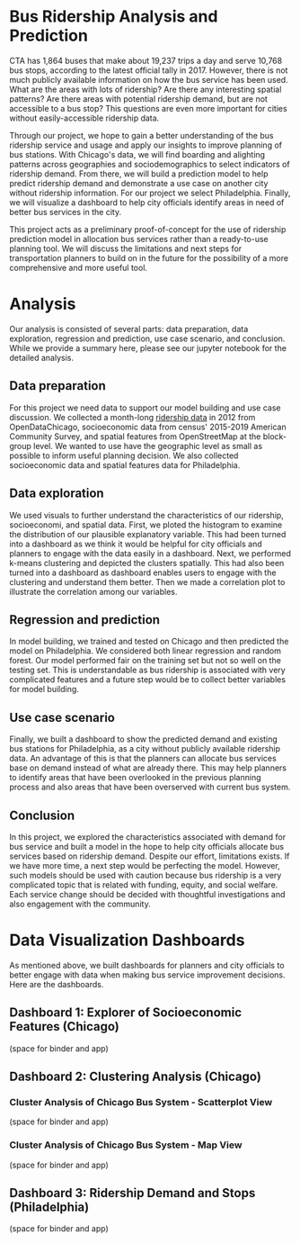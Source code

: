 # Bus Ridership Analysis and Prediction

CTA has 1,864 buses that make about 19,237 trips a day and serve 10,768 bus stops, according to the latest official tally in 2017. However, there is not much publicly available information on how the bus service has been used. What are the areas with lots of ridership? Are there any interesting spatial patterns? Are there areas with potential ridership demand, but are not accessible to a bus stop? This questions are even more important for cities without easily-accessible ridership data.

Through our project, we hope to gain a better understanding of the bus ridership service and usage and apply our insights to improve planning of bus stations. With Chicago's data, we will find boarding and alighting patterns across geographies and sociodemographics to select indicators of ridership demand. From there, we will build a prediction model to help predict ridership demand and demonstrate a use case on another city without ridership information. For our project we select Philadelphia. Finally, we will visualize a dashboard to help city officials identify areas in need of better bus services in the city.

This project acts as a preliminary proof-of-concept for the use of ridership prediction model in allocation bus services rather than a ready-to-use planning tool. We will discuss the limitations and next steps for transportation planners to build on in the future for the possibility of a more comprehensive and more useful tool.

# Analysis
Our analysis is consisted of several parts: data preparation, data exploration, regression and prediction, use case scenario, and conclusion. While we provide a summary here, please see our jupyter notebook for the detailed analysis.

## Data preparation
For this project we need data to support our model building and use case discussion. We collected a month-long [ridership data](https://data.cityofchicago.org/Transportation/CTA-Ridership-Avg-Weekday-Bus-Stop-Boardings-in-Oc/mq3i-nnqe) in 2012 from OpenDataChicago, socioeconomic data from census' 2015-2019 American Community Survey, and spatial features from OpenStreetMap at the block-group level. We wanted to use have the geographic level as small as possible to inform useful planning decision. We also collected socioeconomic data and spatial features data for Philadelphia.

## Data exploration
We used visuals to further understand the characteristics of our ridership, socioeconomi, and spatial data. First, we ploted the histogram to examine the distribution of our plausible explanatory variable. This had been turned into a dashboard as we think it would be helpful for city officials and planners to engage with the data easily in a dashboard. Next, we performed k-means clustering and depicted the clusters spatially. This had also been turned into a dashboard as dashboard enables users to engage with the clustering and understand them better. Then we made a correlation plot to illustrate the correlation among our variables.

## Regression and prediction
In model building, we trained and tested on Chicago and then predicted the model on Philadelphia. We considered both linear regression and random forest. Our model performed fair on the training set but not so well on the testing set. This is understandable as bus ridership is associated with very complicated features and a future step would be to collect better variables for model building. 

## Use case scenario
Finally, we built a dashboard to show the predicted demand and existing bus stations for Philadelphia, as a city without publicly available ridership data. An advantage of this is that the planners can allocate bus services base on demand instead of what are already there. This may help planners to identify areas that have been overlooked in the previous planning process and also areas that have been overserved with current bus system.

## Conclusion 
In this project, we explored the characteristics associated with demand for bus service and built a model in the hope to help city officials allocate bus services based on ridership demand. Despite our effort, limitations exists. If we have more time, a next step would be perfecting the model. However, such models should be used with caution because bus ridership is a very complicated topic that is related with funding, equity, and social welfare. Each service change should be decided with thoughtful investigations and also engagement with the community.



# Data Visualization Dashboards
As mentioned above, we built dashboards for planners and city officials to better engage with data when making bus service improvement decisions. Here are the dashboards.

## Dashboard 1: Explorer of Socioeconomic Features (Chicago)
(space for binder and app)

## Dashboard 2: Clustering Analysis (Chicago)
### Cluster Analysis of Chicago Bus System - Scatterplot View
(space for binder and app)

### Cluster Analysis of Chicago Bus System - Map View
(space for binder and app)

## Dashboard 3: Ridership Demand and Stops (Philadelphia)
(space for binder and app)
